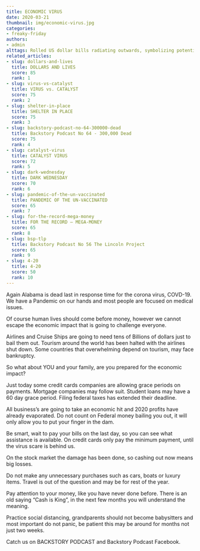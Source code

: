 ```yaml
---
title: ECONOMIC VIRUS
date: 2020-03-21
thumbnail: img/economic-virus.jpg
categories:
- freaky-friday
authors:
- admin
alttags: Rolled US dollar bills radiating outwards, symbolizing potential economic bailout costs amid the COVID-19 pandemic
related_articles:
- slug: dollars-and-lives
  title: DOLLARS AND LIVES
  score: 85
  rank: 1
- slug: virus-vs-catalyst
  title: VIRUS vs. CATALYST
  score: 75
  rank: 2
- slug: shelter-in-place
  title: SHELTER IN PLACE
  score: 75
  rank: 3
- slug: backstory-podcast-no-64-300000-dead
  title: Backstory Podcast No 64 - 300,000 Dead
  score: 75
  rank: 4
- slug: catalyst-virus
  title: CATALYST VIRUS
  score: 72
  rank: 5
- slug: dark-wednesday
  title: DARK WEDNESDAY
  score: 70
  rank: 6
- slug: pandemic-of-the-un-vaccinated
  title: PANDEMIC OF THE UN-VACCINATED
  score: 65
  rank: 7
- slug: for-the-record-mega-money
  title: FOR THE RECORD — MEGA-MONEY
  score: 65
  rank: 8
- slug: bsp-tlp
  title: Backstory Podcast No 56 The Lincoln Project
  score: 65
  rank: 9
- slug: 4-20
  title: 4-20
  score: 50
  rank: 10
---
```

Again Alabama is dead last in response time for the corona virus, COVD-19. We have a Pandemic on our hands and most people are focused on medical issues.

Of course human lives should come before money, however we cannot escape the economic impact that is going to challenge everyone.

Airlines and Cruise Ships are going to need tens of Billions of dollars just to bail them out. Tourism around the world has been halted with the airlines shut down. Some countries that overwhelming depend on tourism, may face bankruptcy.

So what about YOU and your family, are you prepared for the economic impact?

Just today some credit cards companies are allowing grace periods on payments. Mortgage companies may follow suit. Student loans may have a 60 day grace period. Filing federal taxes has extended their deadline.

All business’s are going to take an economic hit and 2020 profits have already evaporated. Do not count on Federal money bailing you out, it will only allow you to put your finger in the dam.

Be smart, wait to pay your bills on the last day, so you can see what assistance is available. On credit cards only pay the minimum payment, until the virus scare is behind us.

On the stock market the damage has been done, so cashing out now means big losses.

Do not make any unnecessary purchases such as cars, boats or luxury items. Travel is out of the question and may be for rest of the year.

Pay attention to your money, like you have never done before. There is an old saying “Cash is King”, in the next few months you will understand the meaning.

Practice social distancing, grandparents should not become babysitters and most important do not panic, be patient this may be around for months not just two weeks.

Catch us on BACKSTORY PODCAST and Backstory Podcast Facebook.
